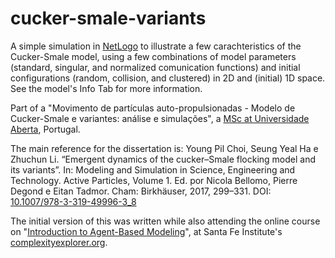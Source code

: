 # cucker-smale-variants

A simple simulation in [NetLogo](https://github.com/NetLogo/NetLogo) to illustrate a few carachteristics of the Cucker-Smale model, using a few combinations of model parameters (standard, singular, and normalized comunication functions) and initial configurations (random, collision, and clustered) in 2D and (initial) 1D space. See the model's Info Tab for more information.

Part of a "Movimento de partículas auto-propulsionadas - Modelo de Cucker-Smale e variantes: análise e simulações", a [MSc at Universidade Aberta](https://guiadoscursos.uab.pt/cursos/mestrado-em-estatistica-matematica-e-computacao/), Portugal.

The main reference for the dissertation is:
Young Pil Choi, Seung Yeal Ha e Zhuchun Li. “Emergent dynamics of the cucker–Smale flocking model and its variants”. In: Modeling and Simulation in Science, Engineering and Technology. Active Particles, Volume 1. Ed. por Nicola Bellomo, Pierre Degond e Eitan Tadmor. Cham: Birkhäuser, 2017, 299–331. DOI: [10.1007/978-3-319-49996-3_8](https://doi.org/10.1007/978-3-319-49996-3_8)

The initial version of this was written while also attending the online course on "[Introduction to Agent-Based Modeling](https://www.complexityexplorer.org/courses/171-introduction-to-agent-based-modeling)", at Santa Fe Institute's [complexityexplorer.org](https://www.complexityexplorer.org).

